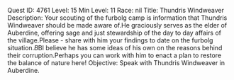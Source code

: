 Quest ID: 4761
Level: 15
Min Level: 11
Race: nil
Title: Thundris Windweaver
Description: Your scouting of the furbolg camp is information that Thundris Windweaver should be made aware of.He graciously serves as the elder of Auberdine, offering sage and just stewardship of the day to day affairs of the village.Please - share with him your findings to date on the furbolg situation.$B$BI believe he has some ideas of his own on the reasons behind their corruption.Perhaps you can work with him to enact a plan to restore the balance of nature here!
Objective: Speak with Thundris Windweaver in Auberdine.
